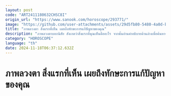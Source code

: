 ```yaml
---
layout: post
code: "ART2411180632CHSC8I"
origin_url: "https://www.sanook.com/horoscope/293771/"
image: "https://github.com/user-attachments/assets/29d5fb80-5480-4a0d-b0e5-1d4cc5ba6d48"
title: "ภาพลวงตา สิ่งแรกที่เห็น เผยถึงทักษะการแก้ปัญหาของคุณ"
description: "ภาพลวงตาบอกนิสัย สังเกตว่าสิ่งแรกที่คุณเห็นคืออะไร จากนั้นอ่านคำอธิบายด้านล่างเพื่อค้นหาคำตอบที่น่าสนใจเกี่ยวกับตัวคุณเอง"
category: "HOROSCOPE"
language: "th"
date: 2024-11-18T06:37:12.632Z
---
```


# ภาพลวงตา สิ่งแรกที่เห็น เผยถึงทักษะการแก้ปัญหาของคุณ
